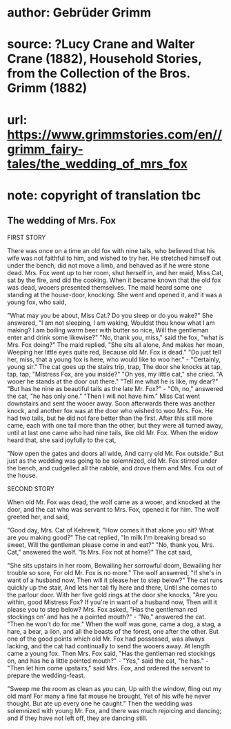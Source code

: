 # author: Gebrüder Grimm
# source: ?Lucy Crane and Walter Crane (1882), Household Stories, from the Collection of the Bros. Grimm (1882)
# url: https://www.grimmstories.com/en//grimm_fairy-tales/the_wedding_of_mrs_fox
# note: copyright of translation tbc

## The wedding of Mrs. Fox 

FIRST STORY

There was once on a time an old fox with nine tails, who believed that
his wife was not faithful to him, and wished to try her. He stretched
himself out under the bench, did not move a limb, and behaved as if he
were stone dead. Mrs. Fox went up to her room, shut herself in, and her
maid, Miss Cat, sat by the fire, and did the cooking. When it became
known that the old fox was dead, wooers presented themselves. The maid
heard some one standing at the house-door, knocking. She went and opened
it, and it was a young fox, who said,

"What may you be about, Miss Cat.?
Do you sleep or do you wake?"
She answered,
"I am not sleeping, I am waking,
Wouldst thou know what I am making?
I am boiling warm beer with butter so nice,
Will the gentleman enter and drink some likewise?"
"No, thank you, miss," said the fox, "what is Mrs. Fox doing?" The
maid replied,
"She sits all alone,
And makes her moan,
Weeping her little eyes quite red,
Because old Mr. Fox is dead."
"Do just tell her, miss, that a young fox is here, who would like to
woo her." - "Certainly, young sir."
The cat goes up the stairs trip, trap,
The door she knocks at tap, tap, tap,
"Mistress Fox, are you inside?"
"Oh yes, my little cat," she cried.
"A wooer he stands at the door out there."
"Tell me what he is like, my dear?"
"But has he nine as beautiful tails as the late Mr. Fox?" - "Oh,
no," answered the cat, "he has only one."
"Then I will not have him." Miss Cat went downstairs and sent the
wooer away. Soon afterwards there was another knock, and another fox was
at the door who wished to woo Mrs. Fox. He had two tails, but he did not
fare better than the first. After this still more came, each with one
tail more than the other, but they were all turned away, until at last
one came who had nine tails, like old Mr. Fox. When the widow heard
that, she said joyfully to the cat,

"Now open the gates and doors all wide,
And carry old Mr. Fox outside."
But just as the wedding was going to be solemnized, old Mr. Fox stirred
under the bench, and cudgelled all the rabble, and drove them and Mrs.
Fox out of the house.

SECOND STORY

When old Mr. Fox was dead, the wolf came as a wooer, and knocked at the
door, and the cat who was servant to Mrs. Fox, opened it for him. The
wolf greeted her, and said,

"Good day, Mrs. Cat of Kehrewit,
"How comes it that alone you sit?
What are you making good?"
The cat replied,
"In milk I'm breaking bread so sweet,
Will the gentleman please come in and eat?"
"No, thank you, Mrs. Cat," answered the wolf. "Is Mrs. Fox not at
home?"
The cat said,

"She sits upstairs in her room,
Bewailing her sorrowful doom,
Bewailing her trouble so sore,
For old Mr. Fox is no more."
The wolf answered,
"If she's in want of a husband now,
Then will it please her to step below?"
The cat runs quickly up the stair,
And lets her tail fly here and there,
Until she comes to the parlour door.
With her five gold rings at the door she knocks,
"Are you within, good Mistress Fox?
If you're in want of a husband now,
Then will it please you to step below?
Mrs. Fox asked, "Has the gentleman red stockings on' and has he a
pointed mouth?" - "No," answered the cat. "Then he won't do for
me."
When the wolf was gone, came a dog, a stag, a hare, a bear, a lion, and
all the beasts of the forest, one after the other. But one of the good
points which old Mr. Fox had possessed, was always lacking, and the cat
had continually to send the wooers away. At length came a young fox.
Then Mrs. Fox said, "Has the gentleman red stockings on, and has he a
little pointed mouth?" - "Yes," said the cat, "he has." - "Then
let him come upstairs," said Mrs. Fox, and ordered the servant to
prepare the wedding-feast.

"Sweep me the room as clean as you can,
Up with the window, fling out my old man!
For many a fine fat mouse he brought,
Yet of his wife he never thought,
But ate up every one he caught."
Then the wedding was solemnized with young Mr. Fox, and there was much
rejoicing and dancing; and if they have not left off, they are dancing
still.
